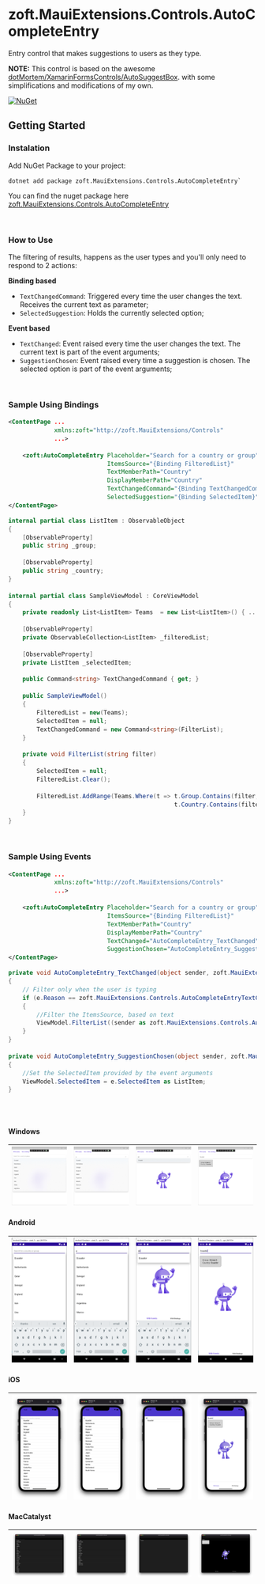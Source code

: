 # zoft.MauiExtensions.Controls.AutoCompleteEntry

Entry control that makes suggestions to users as they type.

**NOTE:** This control is based on the awesome [dotMortem/XamarinFormsControls/AutoSuggestBox](https://github.com/dotMorten/XamarinFormsControls/tree/main/AutoSuggestBox). with some simplifications and modifications of my own.

[![NuGet](https://img.shields.io/nuget/v/zoft.MauiExtensions.Controls.AutoCompleteEntry.svg)](https://www.nuget.org/packages/zoft.MauiExtensions.Controls.AutoCompleteEntry/)

## Getting Started

### Instalation

Add NuGet Package to your project: 
```
dotnet add package zoft.MauiExtensions.Controls.AutoCompleteEntry`
```
You can find the nuget package here [zoft.MauiExtensions.Controls.AutoCompleteEntry](https://www.nuget.org/packages/zoft.MauiExtensions.Controls.AutoCompleteEntry/)

<br/>

### How to Use

The filtering of results, happens as the user types and you'll only need to respond to 2 actions:

**Binding based**
- `TextChangedCommand`: Triggered every time the user changes the text. Receives the current text as parameter;
- `SelectedSuggestion`: Holds the currently selected option;

**Event based**
- `TextChanged`: Event raised every time the user changes the text. The current text is part of the event arguments;
- `SuggestionChosen`: Event raised every time a suggestion is chosen. The selected option is part of the event arguments;

<br/>

### Sample Using Bindings

```xml
<ContentPage ...
             xmlns:zoft="http://zoft.MauiExtensions/Controls"
             ...>

    <zoft:AutoCompleteEntry Placeholder="Search for a country or group"
                            ItemsSource="{Binding FilteredList}"
                            TextMemberPath="Country"
                            DisplayMemberPath="Country"
                            TextChangedCommand="{Binding TextChangedCommand}"
                            SelectedSuggestion="{Binding SelectedItem}"/>
</ContentPage>

```
```csharp
internal partial class ListItem : ObservableObject
{
    [ObservableProperty]
    public string _group;

    [ObservableProperty]
    public string _country;
}

internal partial class SampleViewModel : CoreViewModel
{
    private readonly List<ListItem> Teams  = new List<ListItem>() { ... }
    
    [ObservableProperty]
    private ObservableCollection<ListItem> _filteredList;

    [ObservableProperty]
    private ListItem _selectedItem;

    public Command<string> TextChangedCommand { get; }

    public SampleViewModel()
    {
        FilteredList = new(Teams);
        SelectedItem = null;
        TextChangedCommand = new Command<string>(FilterList);
    }

    private void FilterList(string filter)
    {
        SelectedItem = null;
        FilteredList.Clear();

        FilteredList.AddRange(Teams.Where(t => t.Group.Contains(filter, StringComparison.CurrentCultureIgnoreCase) ||
                                               t.Country.Contains(filter, StringComparison.CurrentCultureIgnoreCase)));
    }
}
```


<br/>

### Sample Using Events

```xml
<ContentPage ...
             xmlns:zoft="http://zoft.MauiExtensions/Controls"
             ...>

    <zoft:AutoCompleteEntry Placeholder="Search for a country or group"
                            ItemsSource="{Binding FilteredList}"
                            TextMemberPath="Country"
                            DisplayMemberPath="Country"
                            TextChanged="AutoCompleteEntry_TextChanged"
                            SuggestionChosen="AutoCompleteEntry_SuggestionChosen"/>
</ContentPage>

```
```csharp
private void AutoCompleteEntry_TextChanged(object sender, zoft.MauiExtensions.Controls.AutoCompleteEntryTextChangedEventArgs e)
{
    // Filter only when the user is typing
    if (e.Reason == zoft.MauiExtensions.Controls.AutoCompleteEntryTextChangeReason.UserInput)
    {
        //Filter the ItemsSource, based on text
        ViewModel.FilterList((sender as zoft.MauiExtensions.Controls.AutoCompleteEntry).Text);
    }
}

private void AutoCompleteEntry_SuggestionChosen(object sender, zoft.MauiExtensions.Controls.AutoCompleteEntrySuggestionChosenEventArgs e)
{
    //Set the SelectedItem provided by the event arguments
    ViewModel.SelectedItem = e.SelectedItem as ListItem;
}
```

<br/>
<br/>

#### Windows

|![](docs/Windows_1.png)|![](docs/Windows_2.png)|![](docs/Windows_3.png)|![](docs/Windows_4.png)|
|:---:|:---:|:---:|:---:|

#### Android

|![](docs/Android_1.png)|![](docs/Android_2.png)|![](docs/Android_3.png)|![](docs/Android_4.png)|
|:---:|:---:|:---:|:---:|

#### iOS

|![](docs/iOS_1.png)|![](docs/iOS_2.png)|![](docs/iOS_3.png)|![](docs/iOS_4.png)|
|:---:|:---:|:---:|:---:|

#### MacCatalyst

|![](docs/MacCatalyst_1.png)|![](docs/MacCatalyst_2.png)|![](docs/MacCatalyst_3.png)|![](docs/MacCatalyst_4.png)|
|:---:|:---:|:---:|:---:|
